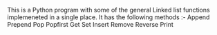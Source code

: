 This is a Python program with some of the general Linked list functions implemeneted in a single place. It has the following methods :-
Append
Prepend
Pop
Popfirst
Get
Set
Insert
Remove
Reverse
Print
